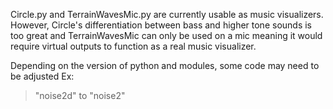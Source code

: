 Circle.py and TerrainWavesMic.py are currently usable as music visualizers. However, Circle's differentiation between bass and higher tone sounds is too great and TerrainWavesMic can only be used on a mic meaning it would require virtual outputs to function as a real music visualizer.

Depending on the version of python and modules, some code may need to be adjusted
    Ex:
> "noise2d" to "noise2"